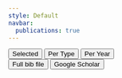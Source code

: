 ```yaml
---
style: Default
navbar:
  publications: true
---
```


<div class="btn-group btn-group-lg" role="group" aria-label="...">
  <button type="button" class="btn btn-default" id="buttonselected">Selected</button>
  <button type="button" class="btn btn-default" id="buttonpertype">Per Type</button>
  <button type="button" class="btn btn-default" id="buttonperyear">Per Year</button>
</div>

<button type="button" class="btn btn-default btn-lg pull-right" id="buttonfullbib">
  <span class="glyphicon glyphicon-list-alt" aria-hidden="true"></span> Full bib file
</button>

<button type="button" class="btn btn-default btn-lg pull-right" id="buttonscholar">
  <span class="glyphicon glyphicon-user" aria-hidden="true"></span> Google Scholar
</button>

<div id="importselected"></div>
<div id="importpertype"></div>
<div id="importperyear"></div>

<script>
$( document ).ready( function () {
    $( "#importselected" ).load( "{{ "selected.html" | relative_path | web_path}}" );
    $( "#importpertype" ).load( "{{ "pertype.html" | relative_path | web_path}}" );
    $( "#importperyear" ).load( "{{ "peryear.html" | relative_path | web_path}}" );

    $("#buttonselected").click(function(){
        $("#importselected").show();
        $("#importpertype").hide();
        $("#importperyear").hide();
    }).trigger( "click" );
    $("#buttonpertype").click(function(){
      $("#importselected").hide();
      $("#importpertype").show();
      $("#importperyear").hide();
    })
    $("#buttonperyear").click(function(){
      $("#importselected").hide();
      $("#importpertype").hide();
      $("#importperyear").show();
    });


    $("#buttonscholar").click(function(){
        window.open("http://scholar.google.fr/citations?user=Fej-hGQAAAAJ&hl=en");
    });

    $("#buttonfullbib").click(function(){
        window.open("jgrizou.bib");
    });
});
</script>
